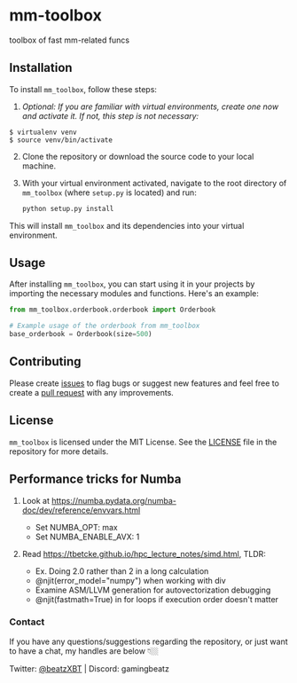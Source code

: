 # mm-toolbox
toolbox of fast mm-related funcs

## Installation

To install `mm_toolbox`, follow these steps:

1. _Optional: If you are familiar with virtual environments, create one now and activate it. If not, this step is not necessary:_

```console
$ virtualenv venv
$ source venv/bin/activate
```

2. Clone the repository or download the source code to your local machine.
   
3. With your virtual environment activated, navigate to the root directory of `mm_toolbox` (where `setup.py` is located) and run:
    ```bash
    python setup.py install
    ```

This will install `mm_toolbox` and its dependencies into your virtual environment.

## Usage

After installing `mm_toolbox`, you can start using it in your projects by importing the necessary modules and functions. Here's an example:

```python
from mm_toolbox.orderbook.orderbook import Orderbook

# Example usage of the orderbook from mm_toolbox
base_orderbook = Orderbook(size=500)
```

## Contributing

Please create [issues](https://github.com/beatzxbt/mm-toolbox/issues) to flag bugs or suggest new features and feel free to create a [pull request](https://github.com/beatzxbt/mm-toolbox/pulls) with any improvements.

## License

`mm_toolbox` is licensed under the MIT License. See the [LICENSE](LICENSE) file in the repository for more details.

## Performance tricks for Numba

1. Look at https://numba.pydata.org/numba-doc/dev/reference/envvars.html
   - Set NUMBA_OPT: max
   - Set NUMBA_ENABLE_AVX: 1

2. Read https://tbetcke.github.io/hpc_lecture_notes/simd.html, TLDR:
      - Ex. Doing 2.0 rather than 2 in a long calculation
      - @njit(error_model="numpy") when working with div 
      - Examine ASM/LLVM generation for autovectorization debugging
      - @njit(fastmath=True) in for loops if execution order doesn't matter

### Contact 

If you have any questions/suggestions regarding the repository, or just want to have a chat, my handles are below 👇🏼

Twitter: [@beatzXBT](https://twitter.com/BeatzXBT) | Discord: gamingbeatz
